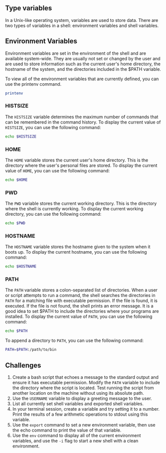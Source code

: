 ## Type variables

In a Unix-like operating system, variables are used to store data. There are two types of variables in a shell: environment variables and shell variables.

## Environment Variables

Environment variables are set in the environment of the shell and are available system-wide. They are usually not set or changed by the user and are used to store information such as the current user's home directory, the hostname of the system, and the directories included in the $PATH variable. 

To view all of the environment variables that are currently defined, you can use the printenv command.

```bash
printenv
```

### HISTSIZE

The `HISTSIZE` variable determines the maximum number of commands that can be remembered in the command history. To display the current value of `HISTSIZE`, you can use the following command:

```bash
echo $HISTSIZE
```

### HOME

The `HOME` variable stores the current user's home directory. This is the directory where the user's personal files are stored. To display the current value of `HOME`, you can use the following command:

```bash
echo $HOME
```

### PWD

The `PWD` variable stores the current working directory. This is the directory where the shell is currently working. To display the current working directory, you can use the following command:

```bash
echo $PWD
```

### HOSTNAME

The `HOSTNAME` variable stores the hostname given to the system when it boots up. To display the current hostname, you can use the following command:

```bash
echo $HOSTNAME
```

### PATH

The `PATH` variable stores a colon-separated list of directories. When a user or script attempts to run a command, the shell searches the directories in `PATH` for a matching file with executable permission. If the file is found, it is executed. If the file is not found, the shell prints an error message. It is a good idea to set $PATH to include the directories where your programs are installed. To display the current value of `PATH`, you can use the following command:

```bash
echo $PATH
```

To append a directory to `PATH`, you can use the following command:

```bash
PATH=$PATH:/path/to/bin
```

## Challenges

1. Create a bash script that echoes a message to the standard output and ensure it has executable permission. Modify the `PATH` variable to include the directory where the script is located. Test running the script from another location on the machine without using its absolute path.
1. Use the `USERNAME` variable to display a greeting message to the user.
1. List all currently set shell variables and exported shell variables.
1. In your terminal session, create a variable and try setting it to a number. Print the results of a few arithmetic operations to stdout using this variable.
1. Use the `export` command to set a new environment variable, then use the echo command to print the value of that variable.
1. Use the `env` command to display all of the current environment variables, and use the `-i` flag to start a new shell with a clean environment.

